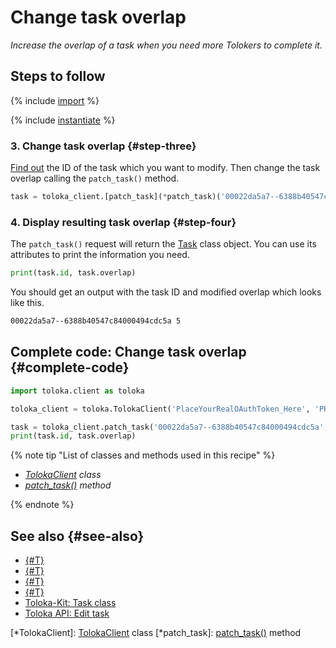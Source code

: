 # Change task overlap

_Increase the overlap of a task when you need more Tolokers to complete it._

## Steps to follow

{% include [import](../_includes/recipes/import.md) %}

{% include [instantiate](../_includes/recipes/instantiate.md) %}

### 3. Change task overlap {#step-three}

[Find out](get-tasks.md) the ID of the task which you want to modify. Then change the task overlap calling the `patch_task()` method.

```python
task = toloka_client.[patch_task](*patch_task)('00022da5a7--6388b40547c84000494cdc5a', overlap=5)
```

### 4. Display resulting task overlap {#step-four}

The `patch_task()` request will return the [Task](../reference/toloka.client.task.Task.md) class object. You can use its attributes to print the information you need.

```python
print(task.id, task.overlap)
```

You should get an output with the task ID and modified overlap which looks like this.

```bash
00022da5a7--6388b40547c84000494cdc5a 5
```

## Complete code: Change task overlap {#complete-code}

```python
import toloka.client as toloka

toloka_client = toloka.TolokaClient('PlaceYourRealOAuthToken_Here', 'PRODUCTION')

task = toloka_client.patch_task('00022da5a7--6388b40547c84000494cdc5a', overlap=5)
print(task.id, task.overlap)
```

{% note tip "List of classes and methods used in this recipe" %}

- _[TolokaClient](../reference/toloka.client.TolokaClient.md) class_
- _[patch_task()](../reference/toloka.client.TolokaClient.patch_task.md) method_

{% endnote %}

## See also {#see-also}

- [{#T}](../../guide/concepts/overview.md)
- [{#T}](learn-basics.md)
- [{#T}](use-cases.md)
- [{#T}](get-tasks.md)
- [Toloka-Kit: Task class](../reference/toloka.client.task.Task.md)
- [Toloka API: Edit task](https://toloka.ai/docs/api/api-reference/#patch-/tasks/-id-)

[*TolokaClient]: [TolokaClient](../reference/toloka.client.TolokaClient.md) class
[*patch_task]: [patch_task()](../reference/toloka.client.TolokaClient.patch_task.md) method